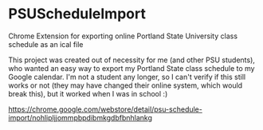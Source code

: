 # PSUScheduleImport
Chrome Extension for exporting online Portland State University class schedule as an ical file

This project was created out of necessity for me (and other PSU students), who wanted an easy way to export my Portland State class schedule to my Google calendar. I'm not a student any longer, so I can't verify if this still works or not (they may have changed their online system, which would break this), but it worked when I was in school :)

https://chrome.google.com/webstore/detail/psu-schedule-import/nohlipljjommpbpdibmkgdbfbnhlankg